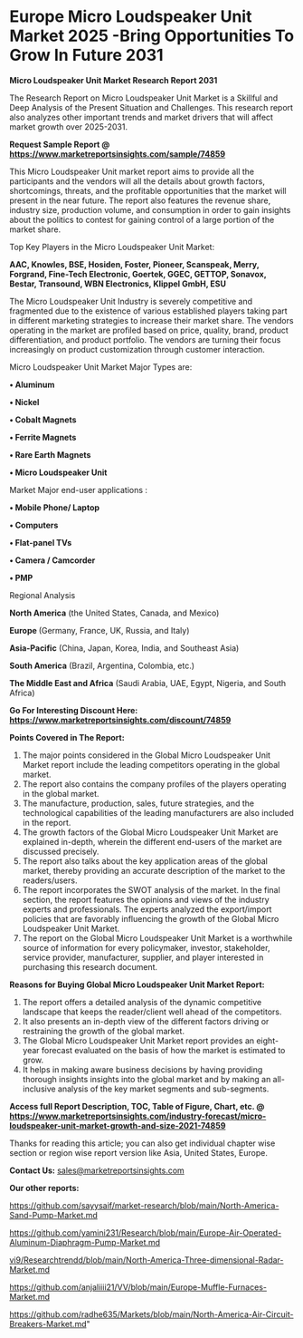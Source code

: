  # Europe Micro Loudspeaker Unit Market 2025 -Bring Opportunities To Grow In Future 2031

<strong>Micro Loudspeaker Unit Market Research Report 2031</strong>

The Research Report on Micro Loudspeaker Unit Market is a Skillful and Deep Analysis of the Present Situation and Challenges. This research report also analyzes other important trends and market drivers that will affect market growth over 2025-2031.

<strong>Request Sample Report @ <a href=https://www.marketreportsinsights.com/sample/74859>https://www.marketreportsinsights.com/sample/74859</a></strong>

This Micro Loudspeaker Unit market report aims to provide all the participants and the vendors will all the details about growth factors, shortcomings, threats, and the profitable opportunities that the market will present in the near future. The report also features the revenue share, industry size, production volume, and consumption in order to gain insights about the politics to contest for gaining control of a large portion of the market share.

Top Key Players in the Micro Loudspeaker Unit Market:

<strong>AAC, Knowles, BSE, Hosiden, Foster, Pioneer, Scanspeak, Merry, Forgrand, Fine-Tech Electronic, Goertek, GGEC, GETTOP, Sonavox, Bestar, Transound, WBN Electronics, Klippel GmbH, ESU</strong>

The Micro Loudspeaker Unit Industry is severely competitive and fragmented due to the existence of various established players taking part in different marketing strategies to increase their market share. The vendors operating in the market are profiled based on price, quality, brand, product differentiation, and product portfolio. The vendors are turning their focus increasingly on product customization through customer interaction.

Micro Loudspeaker Unit Market Major Types are:

<strong>• Aluminum

• Nickel

• Cobalt Magnets

• Ferrite Magnets

• Rare Earth Magnets

• Micro Loudspeaker Unit</strong>

Market Major end-user applications :

<strong>• Mobile Phone/ Laptop

• Computers

• Flat-panel TVs

• Camera / Camcorder

• PMP</strong>

Regional Analysis

</u><strong><b>North America</b></strong> (the United States, Canada, and Mexico)

<strong><b>Europe </b></strong>(Germany, France, UK, Russia, and Italy)

<strong><b>Asia-Pacific</b></strong> (China, Japan, Korea, India, and Southeast Asia)

<strong><b>South America</b></strong> (Brazil, Argentina, Colombia, etc.)

<strong><b>The Middle East and Africa</b></strong> (Saudi Arabia, UAE, Egypt, Nigeria, and South Africa)

<strong>Go For Interesting Discount Here: <a href=https://www.marketreportsinsights.com/discount/74859>https://www.marketreportsinsights.com/discount/74859</a></strong>

<strong>Points Covered in The Report:</strong>
<ol>
  <li>The major points considered in the Global Micro Loudspeaker Unit Market report include the leading competitors operating in the global market.</li>
  <li>The report also contains the company profiles of the players operating in the global market.</li>
  <li>The manufacture, production, sales, future strategies, and the technological capabilities of the leading manufacturers are also included in the report.</li>
  <li>The growth factors of the Global Micro Loudspeaker Unit Market are explained in-depth, wherein the different end-users of the market are discussed precisely.</li>
  <li>The report also talks about the key application areas of the global market, thereby providing an accurate description of the market to the readers/users.</li>
  <li>The report incorporates the SWOT analysis of the market. In the final section, the report features the opinions and views of the industry experts and professionals. The experts analyzed the export/import policies that are favorably influencing the growth of the Global Micro Loudspeaker Unit Market.</li>
  <li>The report on the Global Micro Loudspeaker Unit Market is a worthwhile source of information for every policymaker, investor, stakeholder, service provider, manufacturer, supplier, and player interested in purchasing this research document.</li>
</ol>
<strong>Reasons for Buying Global Micro Loudspeaker Unit Market Report:</strong>

<ol>
  <li>The report offers a detailed analysis of the dynamic competitive landscape that keeps the reader/client well ahead of the competitors.</li>
  <li>It also presents an in-depth view of the different factors driving or restraining the growth of the global market.</li>
  <li>The Global Micro Loudspeaker Unit Market report provides an eight-year forecast evaluated on the basis of how the market is estimated to grow.</li>
  <li>It helps in making aware business decisions by having providing thorough insights insights into the global market and by making an all-inclusive analysis of the key market segments and sub-segments.</li>
</ol>
<strong>Access full Report Description, TOC, Table of Figure, Chart, etc. @ <a href=https://www.marketreportsinsights.com/industry-forecast/micro-loudspeaker-unit-market-growth-and-size-2021-74859>https://www.marketreportsinsights.com/industry-forecast/micro-loudspeaker-unit-market-growth-and-size-2021-74859</a></strong>


Thanks for reading this article; you can also get individual chapter wise section or region wise report version like Asia, United States, Europe.

<strong>Contact Us:</strong>
sales@marketreportsinsights.com

<strong>Our other reports:</strong>

<a href=https://github.com/sayysaif/market-research/blob/main/North-America-Sand-Pump-Market.md>https://github.com/sayysaif/market-research/blob/main/North-America-Sand-Pump-Market.md</a>

<a href=https://github.com/yamini231/Research/blob/main/Europe-Air-Operated-Aluminum-Diaphragm-Pump-Market.md>https://github.com/yamini231/Research/blob/main/Europe-Air-Operated-Aluminum-Diaphragm-Pump-Market.md</a>

<a href=vi9/Researchtrendd/blob/main/North-America-Three-dimensional-Radar-Market.md>vi9/Researchtrendd/blob/main/North-America-Three-dimensional-Radar-Market.md</a>

<a href=https://github.com/anjaliiii21/VV/blob/main/Europe-Muffle-Furnaces-Market.md>https://github.com/anjaliiii21/VV/blob/main/Europe-Muffle-Furnaces-Market.md</a>

<a href=https://github.com/radhe635/Markets/blob/main/North-America-Air-Circuit-Breakers-Market.md>https://github.com/radhe635/Markets/blob/main/North-America-Air-Circuit-Breakers-Market.md</a>"
